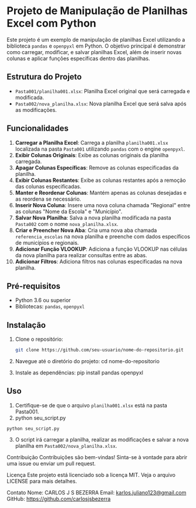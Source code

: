 # Projeto de Manipulação de Planilhas Excel com Python

Este projeto é um exemplo de manipulação de planilhas Excel utilizando a biblioteca `pandas` e `openpyxl` em Python. O objetivo principal é demonstrar como carregar, modificar, e salvar planilhas Excel, além de inserir novas colunas e aplicar funções específicas dentro das planilhas.

## Estrutura do Projeto

- `Pasta001/planilha001.xlsx`: Planilha Excel original que será carregada e modificada.
- `Pasta002/nova_planilha.xlsx`: Nova planilha Excel que será salva após as modificações.

## Funcionalidades

1. **Carregar a Planilha Excel**: Carrega a planilha `planilha001.xlsx` localizada na pasta `Pasta001` utilizando `pandas` com o engine `openpyxl`.
2. **Exibir Colunas Originais**: Exibe as colunas originais da planilha carregada.
3. **Apagar Colunas Específicas**: Remove as colunas especificadas da planilha.
4. **Exibir Colunas Restantes**: Exibe as colunas restantes após a remoção das colunas especificadas.
5. **Manter e Reordenar Colunas**: Mantém apenas as colunas desejadas e as reordena se necessário.
6. **Inserir Nova Coluna**: Insere uma nova coluna chamada "Regional" entre as colunas "Nome da Escola" e "Município".
7. **Salvar Nova Planilha**: Salva a nova planilha modificada na pasta `Pasta002` com o nome `nova_planilha.xlsx`.
8. **Criar e Preencher Nova Aba**: Cria uma nova aba chamada `referencia_escolas` na nova planilha e preenche com dados específicos de municípios e regionais.
9. **Adicionar Função VLOOKUP**: Adiciona a função VLOOKUP nas células da nova planilha para realizar consultas entre as abas.
10. **Adicionar Filtros**: Adiciona filtros nas colunas especificadas na nova planilha.

## Pré-requisitos

- Python 3.6 ou superior
- Bibliotecas: `pandas`, `openpyxl`

## Instalação

1. Clone o repositório:
   ```sh
   git clone https://github.com/seu-usuario/nome-do-repositorio.git

2. Navegue até o diretório do projeto:
cd nome-do-repositorio

3. Instale as dependências:
pip install pandas openpyxl

## Uso
1. Certifique-se de que o arquivo `planilha001.xlsx` está na pasta Pasta001.
2. python seu_script.py

`python seu_script.py`

3. O script irá carregar a planilha, realizar as modificações e salvar a nova planilha em `Pasta002/nova_planilha.xlsx`.

Contribuição
Contribuições são bem-vindas! Sinta-se à vontade para abrir uma issue ou enviar um pull request.

Licença
Este projeto está licenciado sob a licença MIT. Veja o arquivo LICENSE para mais detalhes.

Contato
Nome: CARLOS J S BEZERRA
Email: karlos.juliano123@gmail.com
GitHub: https://github.com/carlosjsbezerra

